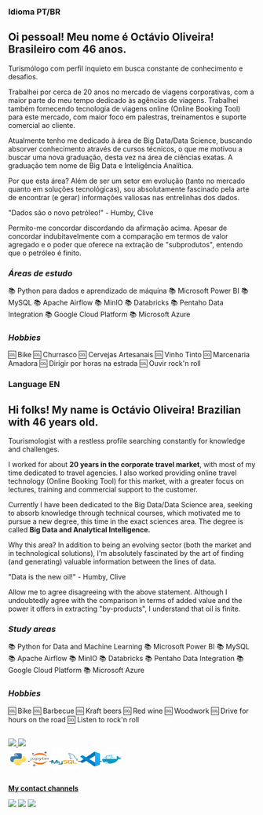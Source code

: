 ### Idioma PT/BR

## Oi pessoal! Meu nome é Octávio Oliveira! Brasileiro com 46 anos.

Turismólogo com perfil inquieto em busca constante de conhecimento e desafios.

Trabalhei por cerca de 20 anos no mercado de viagens corporativas, com a maior parte do meu tempo dedicado às agências de viagens. Trabalhei também fornecendo tecnologia de viagens online (Online Booking Tool) para este mercado, com maior foco em palestras, treinamentos e suporte comercial ao cliente.

Atualmente tenho me dedicado à área de Big Data/Data Science, buscando absorver conhecimento através de cursos técnicos, o que me motivou a buscar uma nova graduação, desta vez na área de ciências exatas. A graduação tem nome de Big Data e Inteligência Analítica.

Por que esta área? Além de ser um setor em evolução (tanto no mercado quanto em soluções tecnológicas), sou absolutamente fascinado pela arte de encontrar (e gerar) informações valiosas nas entrelinhas dos dados.

"Dados são o novo petróleo!" - Humby, Clive

Permito-me concordar discordando da afirmação acima. Apesar de concordar indubitavelmente com a comparação em termos de valor agregado e o poder que oferece na extração de "subprodutos", entendo que o petróleo é finito.

### <i> Áreas de estudo </i>
📚 Python para dados e aprendizado de máquina 
📚 Microsoft Power BI 
📚 MySQL 
📚 Apache Airflow 
📚 MinIO
📚 Databricks
📚 Pentaho Data Integration
📚 Google Cloud Platform
📚 Microsoft Azure

### <i> Hobbies </i>
🆒 Bike 
🆒 Churrasco 
🆒 Cervejas Artesanais 
🆒 Vinho Tinto 
🆒 Marcenaria Amadora
🆒 Dirigir por horas na estrada 
🆒 Ouvir rock'n roll

### Language EN

## Hi folks! My name is Octávio Oliveira! Brazilian with 46 years old.

Tourismologist with a restless profile searching constantly for knowledge and challenges.

I worked for about <b>20 years in the corporate travel market</b>, with most of my time dedicated to travel agencies. I also worked providing online travel technology (Online Booking Tool) for this market, with a greater focus on lectures, training and commercial support to the customer.

Currently I have been dedicated to the Big Data/Data Science area, seeking to absorb knowledge through technical courses, which motivated me to pursue a new degree, this time in the exact sciences area. The degree is called <b>Big Data and Analytical Intelligence.</b>

Why this area? In addition to being an evolving sector (both the market and in technological solutions), I'm absolutely fascinated by the art of finding (and generating) valuable information between the lines of data.

"Data is the new oil!" - Humby, Clive

Allow me to agree disagreeing with the above statement. Although I undoubtedly agree with the comparison in terms of added value and the power it offers in extracting "by-products", I understand that oil is finite.

### <i> Study areas </i>

📚 Python for Data and Machine Learning
📚 Microsoft Power BI
📚 MySQL
📚 Apache Airflow
📚 MinIO
📚 Databricks
📚 Pentaho Data Integration
📚 Google Cloud Platform
📚 Microsoft Azure

### <i> Hobbies </i>

🆒 Bike
🆒 Barbecue
🆒 Kraft beers
🆒 Red wine
🆒 Woodwork
🆒 Drive for hours on the road
🆒 Listen to rock'n roll

##

<div>
  <a href="https://github.com/OctavioBigData">
  <img height="180em" src="https://github-readme-stats.vercel.app/api?username=octaviobigdata&show_icons=true&theme=dark&include_all_commits=true&count_private=true"/>
  <img height="180em" src="https://github-readme-stats.vercel.app/api/top-langs/?username=octaviobigdata&layout=compact&langs_count=16&theme=dark"/>
</div>
  
<div>
  <img align="center" alt="Oct-Python" height="30" width="40" src="https://raw.githubusercontent.com/devicons/devicon/master/icons/python/python-original.svg">
  <img align="center" alt="Oct-Jupyter" height="30" width="40" src="https://raw.githubusercontent.com/devicons/devicon/master/icons/jupyter/jupyter-original-wordmark.svg">
  <img align="center" alt="Oct-MySQL" height="45" width="55" src="https://raw.githubusercontent.com/devicons/devicon/master/icons/mysql/mysql-original-wordmark.svg">
  <img align="center" alt="Oct-VSCode" height="30" width="40" src="https://raw.githubusercontent.com/devicons/devicon/master/icons/vscode/vscode-original.svg">
  <img align="center" alt="Oct-Docker" height="30" width="40" src="https://raw.githubusercontent.com/devicons/devicon/master/icons/docker/docker-plain.svg">
 </div>
  
##

  <b>My contact channels</b>
  
<div>
  <a href="https://www.linkedin.com/in/octaviooliveira" target="_blank"><img src="https://img.shields.io/badge/-LinkedIn-%230077B5?style=for-the-badge&logo=linkedin&logocolor=white" target="_blank"></a>
  <a href="mailto:octavio.bigdata@outlook.com" target="_blank"> <img src="https://img.shields.io/badge/Microsoft_Outlook-0078D4?style=for-the-badge&logo=microsoft-outlook&logoColor=white" target="_blank"></a>
  <a href="https://instagram.com/oliveira_oct78" target="_blank"> <img src="https://img.shields.io/badge/Instagram-E4405F?style=for-the-badge&logo=instagram&logoColor=white" target="_blank"></a>
</div>
